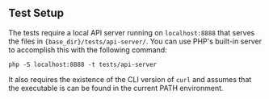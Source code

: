 ## Test Setup

The tests require a local API server running on `localhost:8888` that serves the files in `{base_dir}/tests/api-server/`.  You can use PHP's built-in server to accomplish this with the following command:

```
php -S localhost:8888 -t tests/api-server
````

It also requires the existence of the CLI version of `curl` and assumes that the executable is can be found in the current PATH environment.